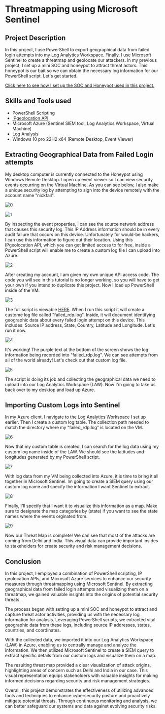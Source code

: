 <h1>Threatmapping using Microsoft Sentinel

<h2>Project Description</h2>

In this project, I use PowerShell to export geographical data from failed login attempts into my Log Analytics Workspace. Finally, I use Microsoft Sentinel to create a threatmap and geolocate our attackers. In my previous project, I set up a mini SOC and honeypot to attract threat actors. This honeypot is our bait so we can obtain the necessary log information for our PowerShell script. Let's get started.

[Click here to see how I set up the SOC and Honeypot used in this project.](https://github.com/nicknava1/Soc-Honeypot)

<h2>Skills and Tools used</h2>

- PowerShell Scripting
- [IPgeolocation API](https://app.ipgeolocation.io/login)
- Microsoft Azure (Sentinel SIEM tool, Log Analytics Workspace, Virtual Machine)
- Log Analysis
- Windows 10 pro 22H2 x64 (Remote Desktop, Event Viewer)

<h2>Extracting Geographical Data from Failed Login attempts</h2>

My desktop computer is currently connected to the Honeypot using Windows Remote Desktop. I open up event viewer so I can view security events occurring on the Virtual Machine. As you can see below, I also make a unique security log by attempting to sign into the device remotely with the account name "nickfail".

![0](https://github.com/nicknava1/Soc-Honeypot/blob/main/Remote%20Desktop%20login/3.png)

![1](https://github.com/nicknava1/Soc-Honeypot/blob/main/Remote%20Desktop%20login/4.png)

By inspecting the event properties, I can see the source network address that causes this security log. This IP Address information should be in every audit failure that occurs on this device. Unfortunately for would-be hackers, I can use this information to figure out their location. Using this IPgeolocation API, which you can get limited access to for free, inside a PowerShell script will enable me to create a custom log file I can upload into Azure.

![2](https://github.com/nicknava1/Threatmapping/blob/main/Threatmapping/1.png)

After creating my account, I am given my own unique API access code. The code you will see in this tutorial is no longer working, so you will have to get your own if you intend to duplicate this project. Now I load up PowerShell inside of the VM.

![3](https://github.com/nicknava1/Threatmapping/blob/main/Threatmapping/2.png)

The full script is viewable [HERE](https://github.com/nicknava1/Threatmapping/blob/main/Log_Collector.ps1). When I run this script it will create a custome log file called "failed_rdp.log". Inside, it will document identifying geographic data about every failed login attempt on this device. This includes: Source IP address, State, Country, Latitude and Longitude. Let's run it now.

![4](https://github.com/nicknava1/Threatmapping/blob/main/Threatmapping/3.png)

It's working! The purple text at the bottom of the screen shows the log information being recorded into "failed_rdp.log". We can see attempts from all of the world already! Let's check out that custom log file.

![5](https://github.com/nicknava1/Threatmapping/blob/main/Threatmapping/4.png)

The script is doing its job and collecting the geographical data we need to upload into our Log Analytics Workspace (LAW). Now I'm going to take us back over to my desktop and load up Azure.

<h2>Importing Custom Logs into Sentinel</h2>

In my Azure client, I navigate to the Log Analytics Workspace I set up earlier. Then I create a custom log table. The collection path needed to match the directory where my "failed_rdp.log" is located on the VM.

![6](https://github.com/nicknava1/Threatmapping/blob/main/Threatmapping/5.png)

Now that my custom table is created, I can search for the log data using my custom log name inside of the LAW. We should see the latitudes and longitudes generated by my PowerShell script.

![7](https://github.com/nicknava1/Threatmapping/blob/main/Threatmapping/6.png)

With log data from my VM being collected into Azure, it is time to bring it all together in Microsoft Sentinel. Im going to create a SIEM query using our custom log name and specify the information I want Sentinel to extract.

![8](https://github.com/nicknava1/Threatmapping/blob/main/Threatmapping/7.png)

Finally, I'll specify that I want it to visualize this information as a map. Make sure to designate the map categories by (state) if you want to see the state names where the events orginated from.

![9](https://github.com/nicknava1/Threatmapping/blob/main/Threatmapping/8.png)

Now our Threat Map is complete! We can see that most of the attacks are coming from Delhi and India. This visual data can provide important insides to stakeholders for create security and risk management decisions.

<h2>Conclusion</h2>

In this project, I employed a combination of PowerShell scripting, IP geolocation APIs, and Microsoft Azure services to enhance our security measures through threatmapping using Microsoft Sentinel. By extracting geographical data from failed login attempts and visualizing them on a threatmap, we gained valuable insights into the origins of potential security threats.

The process began with setting up a mini SOC and honeypot to attract and capture threat actor activities, providing us with the necessary log information for analysis. Leveraging PowerShell scripts, we extracted vital geographic data from these logs, including source IP addresses, states, countries, and coordinates.

With the collected data, we imported it into our Log Analytics Workspace (LAW) in Azure, enabling us to centrally manage and analyze the information. We then utilized Microsoft Sentinel to create a SIEM query to extract specific details from our custom logs and visualize them on a map.

The resulting threat map provided a clear visualization of attack origins, highlighting areas of concern such as Delhi and India in our case. This visual representation equips stakeholders with valuable insights for making informed decisions regarding security and risk management strategies.

Overall, this project demonstrates the effectiveness of utilizing advanced tools and techniques to enhance cybersecurity posture and proactively mitigate potential threats. Through continuous monitoring and analysis, we can better safeguard our systems and data against evolving security risks.
